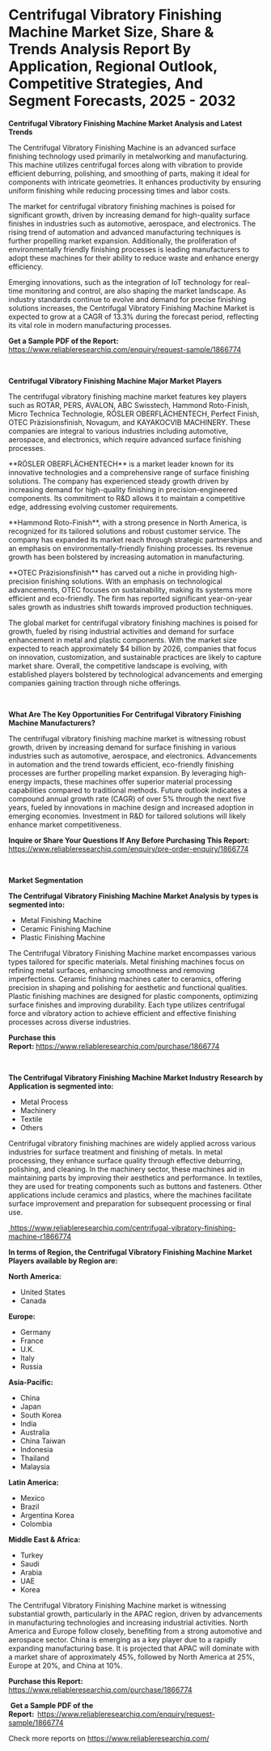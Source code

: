 <p><h1>Centrifugal Vibratory Finishing Machine Market Size, Share & Trends Analysis Report By Application, Regional Outlook, Competitive Strategies, And Segment Forecasts, 2025 - 2032</h1></p><p><strong>Centrifugal Vibratory Finishing Machine Market Analysis and Latest Trends</strong></p>
<p><p>The Centrifugal Vibratory Finishing Machine is an advanced surface finishing technology used primarily in metalworking and manufacturing. This machine utilizes centrifugal forces along with vibration to provide efficient deburring, polishing, and smoothing of parts, making it ideal for components with intricate geometries. It enhances productivity by ensuring uniform finishing while reducing processing times and labor costs.</p><p>The market for centrifugal vibratory finishing machines is poised for significant growth, driven by increasing demand for high-quality surface finishes in industries such as automotive, aerospace, and electronics. The rising trend of automation and advanced manufacturing techniques is further propelling market expansion. Additionally, the proliferation of environmentally friendly finishing processes is leading manufacturers to adopt these machines for their ability to reduce waste and enhance energy efficiency.</p><p>Emerging innovations, such as the integration of IoT technology for real-time monitoring and control, are also shaping the market landscape. As industry standards continue to evolve and demand for precise finishing solutions increases, the Centrifugal Vibratory Finishing Machine Market is expected to grow at a CAGR of 13.3% during the forecast period, reflecting its vital role in modern manufacturing processes.</p></p>
<p><strong>Get a Sample PDF of the Report:&nbsp;</strong> <a href="https://www.reliableresearchiq.com/enquiry/request-sample/1866774?utm_campaign=2269&utm_medium=2&utm_source=Github&utm_content=ia&utm_term=28022025&utm_id=centrifugal-vibratory-finishing-machine">https://www.reliableresearchiq.com/enquiry/request-sample/1866774</a></p>
<p>&nbsp;</p>
<p><strong>Centrifugal Vibratory Finishing Machine Major Market Players</strong></p>
<p><p>The centrifugal vibratory finishing machine market features key players such as ROTAR, PERS, AVALON, ABC Swisstech, Hammond Roto-Finish, Micro Technica Technologie, RÖSLER OBERFLÄCHENTECH, Perfect Finish, OTEC Präzisionsfinish, Novagum, and KAYAKOCVIB MACHINERY. These companies are integral to various industries including automotive, aerospace, and electronics, which require advanced surface finishing processes.</p><p>**RÖSLER OBERFLÄCHENTECH** is a market leader known for its innovative technologies and a comprehensive range of surface finishing solutions. The company has experienced steady growth driven by increasing demand for high-quality finishing in precision-engineered components. Its commitment to R&D allows it to maintain a competitive edge, addressing evolving customer requirements.</p><p>**Hammond Roto-Finish**, with a strong presence in North America, is recognized for its tailored solutions and robust customer service. The company has expanded its market reach through strategic partnerships and an emphasis on environmentally-friendly finishing processes. Its revenue growth has been bolstered by increasing automation in manufacturing.</p><p>**OTEC Präzisionsfinish** has carved out a niche in providing high-precision finishing solutions. With an emphasis on technological advancements, OTEC focuses on sustainability, making its systems more efficient and eco-friendly. The firm has reported significant year-on-year sales growth as industries shift towards improved production techniques.</p><p>The global market for centrifugal vibratory finishing machines is poised for growth, fueled by rising industrial activities and demand for surface enhancement in metal and plastic components. With the market size expected to reach approximately $4 billion by 2026, companies that focus on innovation, customization, and sustainable practices are likely to capture market share. Overall, the competitive landscape is evolving, with established players bolstered by technological advancements and emerging companies gaining traction through niche offerings.</p></p>
<p>&nbsp;</p>
<p><strong>What Are The Key Opportunities For Centrifugal Vibratory Finishing Machine Manufacturers?</strong></p>
<p><p>The centrifugal vibratory finishing machine market is witnessing robust growth, driven by increasing demand for surface finishing in various industries such as automotive, aerospace, and electronics. Advancements in automation and the trend towards efficient, eco-friendly finishing processes are further propelling market expansion. By leveraging high-energy impacts, these machines offer superior material processing capabilities compared to traditional methods. Future outlook indicates a compound annual growth rate (CAGR) of over 5% through the next five years, fueled by innovations in machine design and increased adoption in emerging economies. Investment in R&D for tailored solutions will likely enhance market competitiveness.</p></p>
<p><strong>Inquire or Share Your Questions If Any Before Purchasing This Report:</strong> <a href="https://www.reliableresearchiq.com/enquiry/pre-order-enquiry/1866774?utm_campaign=2269&utm_medium=2&utm_source=Github&utm_content=ia&utm_term=28022025&utm_id=centrifugal-vibratory-finishing-machine">https://www.reliableresearchiq.com/enquiry/pre-order-enquiry/1866774</a></p>
<p>&nbsp;</p>
<p><strong>Market Segmentation</strong></p>
<p><strong>The Centrifugal Vibratory Finishing Machine Market Analysis by types is segmented into:</strong></p>
<p><ul><li>Metal Finishing Machine</li><li>Ceramic Finishing Machine</li><li>Plastic Finishing Machine</li></ul></p>
<p><p>The Centrifugal Vibratory Finishing Machine market encompasses various types tailored for specific materials. Metal finishing machines focus on refining metal surfaces, enhancing smoothness and removing imperfections. Ceramic finishing machines cater to ceramics, offering precision in shaping and polishing for aesthetic and functional qualities. Plastic finishing machines are designed for plastic components, optimizing surface finishes and improving durability. Each type utilizes centrifugal force and vibratory action to achieve efficient and effective finishing processes across diverse industries.</p></p>
<p><strong>Purchase this Report:&nbsp;</strong><a href="https://www.reliableresearchiq.com/purchase/1866774?utm_campaign=2269&utm_medium=2&utm_source=Github&utm_content=ia&utm_term=28022025&utm_id=centrifugal-vibratory-finishing-machine">https://www.reliableresearchiq.com/purchase/1866774</a></p>
<p>&nbsp;</p>
<p><strong>The Centrifugal Vibratory Finishing Machine Market Industry Research by Application is segmented into:</strong></p>
<p><ul><li>Metal Process</li><li>Machinery</li><li>Textile</li><li>Others</li></ul></p>
<p><p>Centrifugal vibratory finishing machines are widely applied across various industries for surface treatment and finishing of metals. In metal processing, they enhance surface quality through effective deburring, polishing, and cleaning. In the machinery sector, these machines aid in maintaining parts by improving their aesthetics and performance. In textiles, they are used for treating components such as buttons and fasteners. Other applications include ceramics and plastics, where the machines facilitate surface improvement and preparation for subsequent processing or final use.</p></p>
<p><a href="https://www.reliableresearchiq.com/centrifugal-vibratory-finishing-machine-r1866774?utm_campaign=2269&utm_medium=2&utm_source=Github&utm_content=ia&utm_term=28022025&utm_id=centrifugal-vibratory-finishing-machine">&nbsp;https://www.reliableresearchiq.com/centrifugal-vibratory-finishing-machine-r1866774</a></p>
<p><strong>In terms of Region, the Centrifugal Vibratory Finishing Machine Market Players available by Region are:</strong></p>
<p>
    <p> <strong> North America: </strong>
        <ul>
            <li>United States</li>
            <li>Canada</li>
        </ul>
        </p> 
    <p> <strong> Europe: </strong>
        <ul>
            <li>Germany</li>
            <li>France</li>
            <li>U.K.</li>
            <li>Italy</li>
            <li>Russia</li>
        </ul>
        </p> 
    <p> <strong> Asia-Pacific: </strong>
        <ul>
            <li>China</li>
            <li>Japan</li>
            <li>South Korea</li>
            <li>India</li>
            <li>Australia</li>
            <li>China Taiwan</li>
            <li>Indonesia</li>
            <li>Thailand</li>
            <li>Malaysia</li>
        </ul>
        </p> 
    <p> <strong> Latin America: </strong>
        <ul>
            <li>Mexico</li>
            <li>Brazil</li>
            <li>Argentina Korea</li>
            <li>Colombia</li>
        </ul>
        </p> 
    <p> <strong> Middle East & Africa: </strong>
        <ul>
            <li>Turkey</li>
            <li>Saudi</li>
            <li>Arabia</li>
            <li>UAE</li>
            <li>Korea</li>
        </ul>
    </p>
    </p>
<p><p>The Centrifugal Vibratory Finishing Machine market is witnessing substantial growth, particularly in the APAC region, driven by advancements in manufacturing technologies and increasing industrial activities. North America and Europe follow closely, benefiting from a strong automotive and aerospace sector. China is emerging as a key player due to a rapidly expanding manufacturing base. It is projected that APAC will dominate with a market share of approximately 45%, followed by North America at 25%, Europe at 20%, and China at 10%.</p></p>
<p><strong>Purchase this Report: </strong><a href="https://www.reliableresearchiq.com/purchase/1866774?utm_campaign=2269&utm_medium=2&utm_source=Github&utm_content=ia&utm_term=28022025&utm_id=centrifugal-vibratory-finishing-machine">https://www.reliableresearchiq.com/purchase/1866774</a></p>
<p>&nbsp;<strong>Get a Sample PDF of the Report:&nbsp;&nbsp;</strong><a href="https://www.reliableresearchiq.com/enquiry/request-sample/1866774?utm_campaign=2269&utm_medium=2&utm_source=Github&utm_content=ia&utm_term=28022025&utm_id=centrifugal-vibratory-finishing-machine">https://www.reliableresearchiq.com/enquiry/request-sample/1866774</a></p>
<p><strong></strong></p>
<p>Check more reports on <a href="https://www.reliableresearchiq.com/?utm_campaign=2269&utm_medium=2&utm_source=Github&utm_content=ia&utm_term=28022025&utm_id=centrifugal-vibratory-finishing-machine">https://www.reliableresearchiq.com/</a></p>